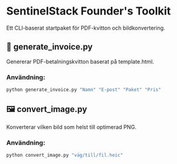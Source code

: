# SentinelStack Founder's Toolkit

Ett CLI-baserat startpaket för PDF-kvitton och bildkonvertering.

## 📄 generate_invoice.py
Genererar PDF-betalningskvitton baserat på template.html.

### Användning:
```bash
python generate_invoice.py "Namn" "E-post" "Paket" "Pris"
```

## 🖼 convert_image.py
Konverterar vilken bild som helst till optimerad PNG.

### Användning:
```bash
python convert_image.py "väg/till/fil.heic"
```

